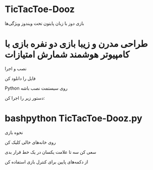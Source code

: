 # TicTacToe-Dooz
بازی دوز با زبان پایتون تحت ویندوز
ویژگی‌ها

طراحی مدرن و زیبا
بازی دو نفره
بازی با کامپیوتر هوشمند
شمارش امتیازات
========================
نصب و اجرا

فایل را دانلود کن

Python روی سیستمت نصب باشه

دستور زیر را اجرا کن:

bashpython TicTacToe-Dooz.py
===============================
نحوه بازی

روی خانه‌های خالی کلیک کن

سعی کن سه تا علامت یکسان در یک خط قرار بدی

از دکمه‌های پایین برای کنترل بازی استفاده کن
